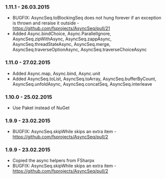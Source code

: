 ### 1.11.1 - 26.03.2015
* BUGFIX: AsyncSeq.toBlockingSeq does not hung forever if an exception is thrown and reraise it outside - https://github.com/fsprojects/AsyncSeq/pull/21
* Added Async.bindChoice, Async.ParallelIgnore, AsyncSeq.zipWithAsync, AsyncSeq.zappAsync, AsyncSeq.threadStateAsync, AsyncSeq.merge, AsyncSeq.traverseOptionAsync, AsyncSeq.traverseChoiceAsync

### 1.11.0 - 27.02.2015
* Added Async.map, Async.bind, Async.unit
* Added AsyncSeq.toList, AsyncSeq.toArray, AsyncSeq.bufferByCount, AsyncSeq.unfoldAsync, AsyncSeq.concatSeq, AsyncSeq.interleave

### 1.10.0 - 25.02.2015
* Use Paket instead of NuGet

### 1.9.9 - 23.02.2015
* BUGFIX: AsyncSeq.skipWhile skips an extra item - https://github.com/fsprojects/AsyncSeq/pull/2
 
### 1.9.9 - 23.02.2015
* Copied the async helpers from FSharpx
* BUGFIX: AsyncSeq.skipWhile skips an extra item - https://github.com/fsprojects/AsyncSeq/pull/2
